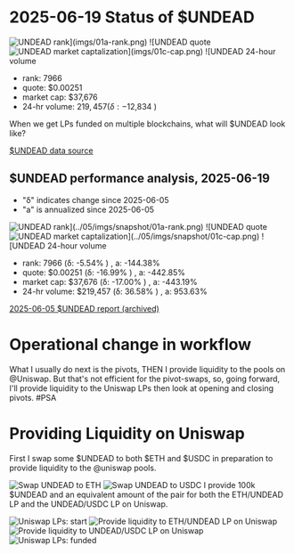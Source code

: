 # 2025-06-19 Status of $UNDEAD 

![$UNDEAD rank](imgs/01a-rank.png) 
![$UNDEAD quote](imgs/01b-quote.png) 
![$UNDEAD market captalization](imgs/01c-cap.png) 
![$UNDEAD 24-hour volume](imgs/01d-vol.png) 

* rank: 7966 
* quote: $0.00251 
* market cap: $37,676 
* 24-hr volume: $219,457 (δ: -$12,834 ) 

When we get LPs funded on multiple blockchains, what will $UNDEAD look like? 

[$UNDEAD data source](https://www.coingecko.com/en/coins/undead-blocks) 
## $UNDEAD performance analysis, 2025-06-19 

* "δ" indicates change since 2025-06-05 
* "a" is annualized since 2025-06-05 

![$UNDEAD rank](../05/imgs/snapshot/01a-rank.png) 
![$UNDEAD quote](../05/imgs/snapshot/01b-quote.png) 
![$UNDEAD market captalization](../05/imgs/snapshot/01c-cap.png) 
![$UNDEAD 24-hour volume](../05/imgs/snapshot/01d-vol.png) 

* rank: 7966 (δ: -5.54% ) , a: -144.38% 
* quote: $0.00251 (δ: -16.99% ) , a: -442.85% 
* market cap: $37,676 (δ: -17.00% ) , a: -443.19% 
* 24-hr volume: $219,457 (δ: 36.58% ) , a: 953.63% 

[2025-06-05 $UNDEAD report (archived)](https://github.com/pivoteur/biz/tree/main/blog/2025/06/05) 

# Operational change in workflow

What I usually do next is the pivots, THEN I provide liquidity to the pools on @Uniswap. But that's not efficient for the pivot-swaps, so, going forward, I'll provide liquidity to the Uniswap LPs then look at opening and closing pivots. #PSA 


# Providing Liquidity on Uniswap 

First I swap some $UNDEAD to both $ETH and $USDC in preparation to provide liquidity to the @uniswap pools. 

![Swap UNDEAD to ETH](imgs/02a-swap-to-eth.png) 
![Swap UNDEAD to USDC](imgs/02b-swap-to-usdc.png) 
I provide 100k $UNDEAD and an equivalent amount of the pair for both the ETH/UNDEAD LP and the UNDEAD/USDC LP on Uniswap. 

![Uniswap LPs: start](imgs/03a-lps-start.png) 
![Provide liquidity to ETH/UNDEAD LP on Uniswap](imgs/03b-provide-to-eth-undead-lp.png) 
![Provide liquidity to UNDEAD/USDC LP on Uniswap](imgs/03c-provide-to-undead-usdc-lp.png) 
![Uniswap LPs: funded](imgs/03d-lps-funded.png) 

